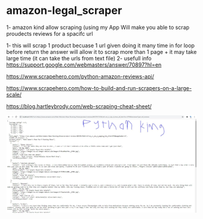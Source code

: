 # amazon-legal_scraper

1- amazon kind allow scraping  (using my App Will make you able to scrap proudects reviews for a spacifc url 

1- this will scrap 1 product becuase 1 url given doing it many time in for loop before return the answer
will allow it to scrap more than 1 page + it may take large time (it can take the urls from text file)
2- usefull info https://support.google.com/webmasters/answer/70897?hl=en

https://www.scrapehero.com/python-amazon-reviews-api/


https://www.scrapehero.com/how-to-build-and-run-scrapers-on-a-large-scale/

https://blog.hartleybrody.com/web-scraping-cheat-sheet/


<img src="amazon_scrap.JPG">
